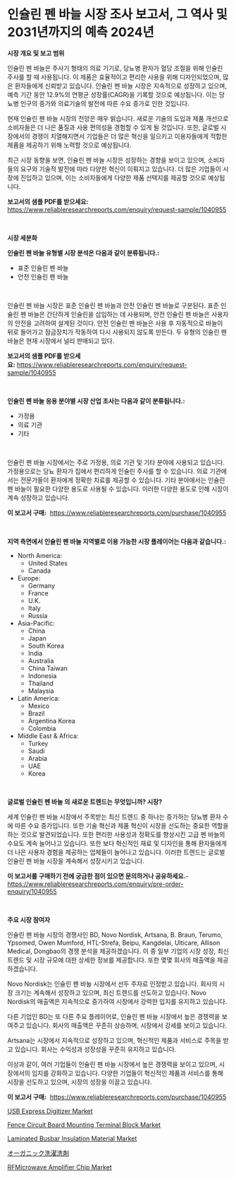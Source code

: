 <p><h1>인슐린 펜 바늘 시장 조사 보고서, 그 역사 및 2031년까지의 예측 2024년</h1></p><p><strong>시장 개요 및 보고 범위</strong></p>
<p><p>인슐린 펜 바늘은 주사기 형태의 의료 기기로, 당뇨병 환자가 혈당 조절을 위해 인슐린 주사를 할 때 사용됩니다. 이 제품은 효율적이고 편리한 사용을 위해 디자인되었으며, 많은 환자들에게 신뢰받고 있습니다. 인슐린 펜 바늘 시장은 지속적으로 성장하고 있으며, 예측 기간 동안 12.9%의 연평균 성장률(CAGR)을 기록할 것으로 예상됩니다. 이는 당뇨병 인구의 증가와 의료기술의 발전에 따른 수요 증가로 인한 것입니다.</p><p>현재 인슐린 펜 바늘 시장의 전망은 매우 밝습니다. 새로운 기술의 도입과 제품 개선으로 소비자들은 더 나은 품질과 사용 편의성을 경험할 수 있게 될 것입니다. 또한, 글로벌 시장에서의 경쟁이 치열해지면서 기업들은 더 많은 혁신을 일으키고 이용자들에게 적합한 제품을 제공하기 위해 노력할 것으로 예상됩니다.</p><p>최근 시장 동향을 보면, 인슐린 펜 바늘 시장은 성장하는 경향을 보이고 있으며, 소비자들의 요구와 기술적 발전에 따라 다양한 혁신이 이뤄지고 있습니다. 더 많은 기업들이 시장에 진입하고 있으며, 이는 소비자들에게 다양한 제품 선택지를 제공할 것으로 예상됩니다.</p></p>
<p><strong>보고서의 샘플 PDF를 받으세요:</strong> <a href="https://www.reliableresearchreports.com/enquiry/request-sample/1040955">https://www.reliableresearchreports.com/enquiry/request-sample/1040955</a></p>
<p>&nbsp;</p>
<p><strong>시장 세분화</strong></p>
<p><strong>인슐린 펜 바늘 유형별 시장 분석은 다음과 같이 분류됩니다.:</strong></p>
<p><ul><li>표준 인슐린 펜 바늘</li><li>안전 인슐린 펜 바늘</li></ul></p>
<p>&nbsp;</p>
<p><p>인슐린 펜 바늘 시장은 표준 인슐린 펜 바늘과 안전 인슐린 펜 바늘로 구분된다. 표준 인슐린 펜 바늘은 간단하게 인슐린을 삽입하는 데 사용되며, 안전 인슐린 펜 바늘은 사용자의 안전을 고려하여 설계된 것이다. 안전 인슐린 펜 바늘은 사용 후 자동적으로 바늘이 뒤로 들어가고 잠금장치가 작동하여 다시 사용되지 않도록 만든다. 두 유형의 인슐린 펜 바늘은 현재 시장에서 널리 판매되고 있다.</p></p>
<p><strong>보고서의 샘플 PDF를 받으세요:</strong>&nbsp;<a href="https://www.reliableresearchreports.com/enquiry/request-sample/1040955">https://www.reliableresearchreports.com/enquiry/request-sample/1040955</a></p>
<p>&nbsp;</p>
<p><strong> 인슐린 펜 바늘 응용 분야별 시장 산업 조사는 다음과 같이 분류됩니다.:</strong></p>
<p><ul><li>가정용</li><li>의료 기관</li><li>기타</li></ul></p>
<p>&nbsp;</p>
<p><p>인슐린 펜 바늘 시장에서는 주로 가정용, 의료 기관 및 기타 분야에 사용되고 있습니다. 가정용으로는 당뇨 환자가 집에서 편리하게 인슐린 주사를 할 수 있습니다. 의료 기관에서는 전문가들이 환자에게 정확한 치료를 제공할 수 있습니다. 기타 분야에서는 인슐린 펜 바늘이 필요한 다양한 용도로 사용될 수 있습니다. 이러한 다양한 용도로 인해 시장이 계속 성장하고 있습니다.</p></p>
<p><strong>이 보고서 구매:</strong>&nbsp; <a href="https://www.reliableresearchreports.com/purchase/1040955">https://www.reliableresearchreports.com/purchase/1040955</a></p>
<p>&nbsp;</p>
<p><strong>지역 측면에서 인슐린 펜 바늘 지역별로 이용 가능한 시장 플레이어는 다음과 같습니다.:</strong></p>
<p><ul>
    <li>
        North America:
        <ul>
            <li>United States</li>
            <li>Canada</li>
        </ul>
    </li>
    <li>
        Europe:
        <ul>
            <li>Germany</li>
            <li>France</li>
            <li>U.K.</li>
            <li>Italy</li>
            <li>Russia</li>
        </ul>
    </li>
    <li>
        Asia-Pacific:
        <ul>
            <li>China</li>
            <li>Japan</li>
            <li>South Korea</li>
            <li>India</li>
            <li>Australia</li>
            <li>China Taiwan</li>
            <li>Indonesia</li>
            <li>Thailand</li>
            <li>Malaysia</li>
        </ul>
    </li>
    <li>
        Latin America:
        <ul>
            <li>Mexico</li>
            <li>Brazil</li>
            <li>Argentina Korea</li>
            <li>Colombia</li>
        </ul>
    </li>
    <li>
        Middle East & Africa:
        <ul>
            <li>Turkey</li>
            <li>Saudi</li>
            <li>Arabia</li>
            <li>UAE</li>
            <li>Korea</li>
        </ul>
    </li>
    </ul></p>
<p>&nbsp;</p>
<p><strong>글로벌 인슐린 펜 바늘 의 새로운 트렌드는 무엇입니까? 시장?</strong></p>
<p><p>세계 인슐린 펜 바늘 시장에서 주목받는 최신 트렌드 중 하나는 증가하는 당뇨병 환자 수에 따른 수요 증가입니다. 또한 기술 혁신과 제품 혁신이 시장을 선도하는 중요한 역할을 하는 것으로 발견되었습니다. 또한 편리한 사용성과 정확도를 향상시킨 고급 펜 바늘의 수요도 계속 늘어나고 있습니다. 또한 보다 혁신적인 재료 및 디자인을 통해 환자들에게 더 나은 사용자 경험을 제공하는 업체들이 늘어나고 있습니다. 이러한 트렌드는 글로벌 인슐린 펜 바늘 시장을 계속해서 성장시키고 있습니다.</p></p>
<p><strong>이 보고서를 구매하기 전에 궁금한 점이 있으면 문의하거나 공유하세요.</strong>- <a href="https://www.reliableresearchreports.com/enquiry/pre-order-enquiry/1040955">https://www.reliableresearchreports.com/enquiry/pre-order-enquiry/1040955</a></p>
<p>&nbsp;</p>
<p><strong>주요 시장 참여자</strong></p>
<p><p>인슐린 펜 바늘 시장의 경쟁사인 BD, Novo Nordisk, Artsana, B. Braun, Terumo, Ypsomed, Owen Mumford, HTL-Strefa, Beipu, Kangdelai, Ulticare, Allison Medical, Dongbao의 경쟁 분석을 제공하겠습니다. 이 중 일부 기업의 시장 성장, 최신 트렌드 및 시장 규모에 대한 상세한 정보를 제공합니다. 또한 몇몇 회사의 매출액을 제공하겠습니다.</p><p>Novo Nordisk는 인슐린 펜 바늘 시장에서 선두 주자로 인정받고 있습니다. 회사의 시장 크기는 계속해서 성장하고 있으며, 최신 트렌드를 선도하고 있습니다. Novo Nordisk의 매출액은 지속적으로 증가하여 시장에서 강력한 입지를 유지하고 있습니다.</p><p>다른 기업인 BD는 또 다른 주요 플레이어로, 인슐린 펜 바늘 시장에서 높은 경쟁력을 보여주고 있습니다. 회사의 매출액은 꾸준히 상승하며, 시장에서 강세를 보이고 있습니다.</p><p>Artsana는 시장에서 지속적으로 성장하고 있으며, 혁신적인 제품과 서비스로 주목을 받고 있습니다. 회사는 수익성과 성장성을 꾸준히 유지하고 있습니다.</p><p>이상과 같이, 여러 기업들이 인슐린 펜 바늘 시장에서 높은 경쟁력을 보이고 있으며, 시장에서의 입지를 강화하고 있습니다. 다양한 기업들이 혁신적인 제품과 서비스를 통해 시장을 선도하고 있으며, 시장의 성장을 이끌고 있습니다.</p></p>
<p><strong>이 보고서 구매:</strong>&nbsp;&nbsp;<a href="https://www.reliableresearchreports.com/purchase/1040955">https://www.reliableresearchreports.com/purchase/1040955</a></p>
<p><p><a href="https://issuu.com/reportprime-2/docs/usb-express-digitizer-market-size-2030.pptx">USB Express Digitizer Market</a></p><p><a href="https://view.publitas.com/reportprime-1/fence-circuit-board-mounting-terminal-block-market-size-global-industry-overview-market-segmentation-and-forecast-2024-to-2031/">Fence Circuit Board Mounting Terminal Block Market</a></p><p><a href="https://github.com/rahu1506/Market-Research-Report-List-3/blob/main/laminated-busbar-insulation-material-market.md">Laminated Busbar Insulation Material Market</a></p><p><a href="https://github.com/nxboeu02965442/Market-Research-Report-List-1/blob/main/5782372189.md">オーガニック洗濯洗剤</a></p><p><a href="https://angry-finch-aaf.notion.site/RFMicrowave-Amplifier-Chip-Market-Size-Growth-Outlook-from-2024-to-2031-projecting-at-Market-s-Tre-85ee81d478fe4a70ad1da49ae51f3465">RFMicrowave Amplifier Chip Market</a></p></p>
